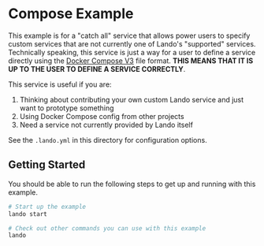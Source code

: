 Compose Example
===============

This example is for a "catch all" service that allows power users to specify custom services that are not currently one of Lando's "supported" services. Technically speaking, this service is just a way for a user to define a service directly using the [Docker Compose V3](https://docs.docker.com/compose/compose-file/) file format. **THIS MEANS THAT IT IS UP TO THE USER TO DEFINE A SERVICE CORRECTLY**.

This service is useful if you are:

1. Thinking about contributing your own custom Lando service and just want to prototype something
2. Using Docker Compose config from other projects
3. Need a service not currently provided by Lando itself

See the `.lando.yml` in this directory for configuration options.

Getting Started
---------------

You should be able to run the following steps to get up and running with this example.

```bash
# Start up the example
lando start

# Check out other commands you can use with this example
lando
```
